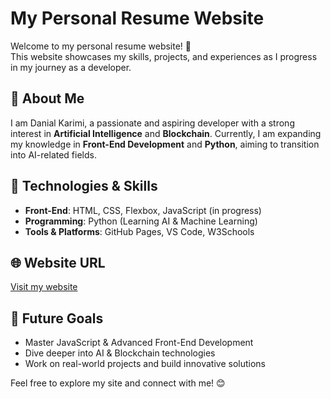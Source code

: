 # My Personal Resume Website

Welcome to my personal resume website! 🚀  
This website showcases my skills, projects, and experiences as I progress in my journey as a developer.

## 🌟 About Me
I am Danial Karimi, a passionate and aspiring developer with a strong interest in **Artificial Intelligence** and **Blockchain**. Currently, I am expanding my knowledge in **Front-End Development** and **Python**, aiming to transition into AI-related fields.

## 🔧 Technologies & Skills
- **Front-End**: HTML, CSS, Flexbox, JavaScript (in progress)
- **Programming**: Python (Learning AI & Machine Learning)
- **Tools & Platforms**: GitHub Pages, VS Code, W3Schools

## 🌐 Website URL
[Visit my website](https://danial-karimi.github.io/Resume/)

## 📌 Future Goals
- Master JavaScript & Advanced Front-End Development
- Dive deeper into AI & Blockchain technologies
- Work on real-world projects and build innovative solutions

Feel free to explore my site and connect with me! 😊  